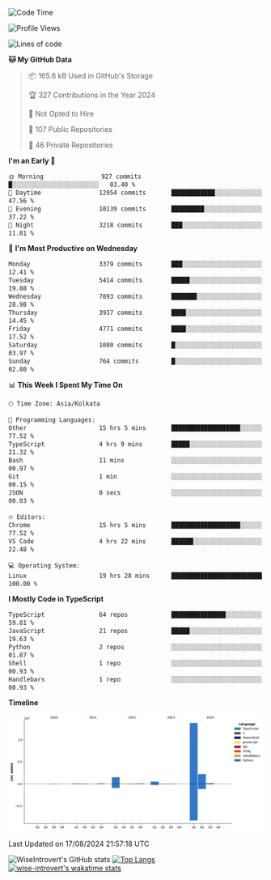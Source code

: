<!--START_SECTION:waka-->
![Code Time](http://img.shields.io/badge/Code%20Time-1%2C531%20hrs-blue)

![Profile Views](http://img.shields.io/badge/Profile%20Views-0-blue)

![Lines of code](https://img.shields.io/badge/From%20Hello%20World%20I%27ve%20Written-18.8%20million%20lines%20of%20code-blue)

**🐱 My GitHub Data** 

> 📦 165.6 kB Used in GitHub's Storage 
 > 
> 🏆 327 Contributions in the Year 2024
 > 
> 🚫 Not Opted to Hire
 > 
> 📜 107 Public Repositories 
 > 
> 🔑 46 Private Repositories 
 > 
**I'm an Early 🐤** 

```text
🌞 Morning                927 commits         █░░░░░░░░░░░░░░░░░░░░░░░░   03.40 % 
🌆 Daytime                12954 commits       ████████████░░░░░░░░░░░░░   47.56 % 
🌃 Evening                10139 commits       █████████░░░░░░░░░░░░░░░░   37.22 % 
🌙 Night                  3218 commits        ███░░░░░░░░░░░░░░░░░░░░░░   11.81 % 
```
📅 **I'm Most Productive on Wednesday** 

```text
Monday                   3379 commits        ███░░░░░░░░░░░░░░░░░░░░░░   12.41 % 
Tuesday                  5414 commits        █████░░░░░░░░░░░░░░░░░░░░   19.88 % 
Wednesday                7893 commits        ███████░░░░░░░░░░░░░░░░░░   28.98 % 
Thursday                 3937 commits        ████░░░░░░░░░░░░░░░░░░░░░   14.45 % 
Friday                   4771 commits        ████░░░░░░░░░░░░░░░░░░░░░   17.52 % 
Saturday                 1080 commits        █░░░░░░░░░░░░░░░░░░░░░░░░   03.97 % 
Sunday                   764 commits         █░░░░░░░░░░░░░░░░░░░░░░░░   02.80 % 
```


📊 **This Week I Spent My Time On** 

```text
🕑︎ Time Zone: Asia/Kolkata

💬 Programming Languages: 
Other                    15 hrs 5 mins       ███████████████████░░░░░░   77.52 % 
TypeScript               4 hrs 9 mins        █████░░░░░░░░░░░░░░░░░░░░   21.32 % 
Bash                     11 mins             ░░░░░░░░░░░░░░░░░░░░░░░░░   00.97 % 
Git                      1 min               ░░░░░░░░░░░░░░░░░░░░░░░░░   00.15 % 
JSON                     0 secs              ░░░░░░░░░░░░░░░░░░░░░░░░░   00.03 % 

🔥 Editors: 
Chrome                   15 hrs 5 mins       ███████████████████░░░░░░   77.52 % 
VS Code                  4 hrs 22 mins       ██████░░░░░░░░░░░░░░░░░░░   22.48 % 

💻 Operating System: 
Linux                    19 hrs 28 mins      █████████████████████████   100.00 % 
```

**I Mostly Code in TypeScript** 

```text
TypeScript               64 repos            ███████████████░░░░░░░░░░   59.81 % 
JavaScript               21 repos            █████░░░░░░░░░░░░░░░░░░░░   19.63 % 
Python                   2 repos             ░░░░░░░░░░░░░░░░░░░░░░░░░   01.87 % 
Shell                    1 repo              ░░░░░░░░░░░░░░░░░░░░░░░░░   00.93 % 
Handlebars               1 repo              ░░░░░░░░░░░░░░░░░░░░░░░░░   00.93 % 
```



**Timeline**

![Lines of Code chart](https://raw.githubusercontent.com/wise-introvert/wise-introvert/master/assets/bar_graph.png)


 Last Updated on 17/08/2024 21:57:18 UTC
<!--END_SECTION:waka-->

![WiseIntrovert's GitHub stats](https://github-readme-stats.vercel.app/api?username=wise-introvert&count_private=true&show_icons=true)
[![Top Langs](https://github-readme-stats.vercel.app/api/top-langs/?username=wise-introvert&langs_count=10)](https://github.com/anuraghazra/github-readme-stats)
[![wise-introvert's wakatime stats](https://github-readme-stats.vercel.app/api/wakatime?username=wiseintrovert)](https://github.com/anuraghazra/github-readme-stats)
